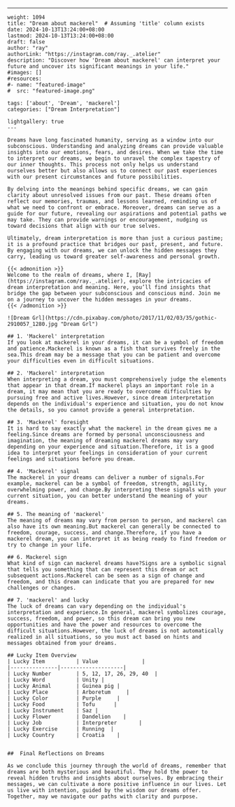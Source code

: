---
    weight: 1094
    title: "Dream about mackerel"  # Assuming 'title' column exists
    date: 2024-10-13T13:24:00+08:00
    lastmod: 2024-10-13T13:24:00+08:00
    draft: false
    author: "ray"
    authorLink: "https://instagram.com/ray._.atelier"
    description: "Discover how 'Dream about mackerel' can interpret your future and uncover its significant meanings in your life."
    #images: []
    #resources:
    #- name: "featured-image"
    #  src: "featured-image.png"
    
    tags: ['about', 'Dream', 'mackerel']
    categories: ["Dream Interpretation"]
    
    lightgallery: true
    ---
    
    Dreams have long fascinated humanity, serving as a window into our subconscious. Understanding and analyzing dreams can provide valuable insights into our emotions, fears, and desires. When we take the time to interpret our dreams, we begin to unravel the complex tapestry of our inner thoughts. This process not only helps us understand ourselves better but also allows us to connect our past experiences with our present circumstances and future possibilities.
    
    By delving into the meanings behind specific dreams, we can gain clarity about unresolved issues from our past. These dreams often reflect our memories, traumas, and lessons learned, reminding us of what we need to confront or embrace. Moreover, dreams can serve as a guide for our future, revealing our aspirations and potential paths we may take. They can provide warnings or encouragement, nudging us toward decisions that align with our true selves.
    
    Ultimately, dream interpretation is more than just a curious pastime; it is a profound practice that bridges our past, present, and future. By engaging with our dreams, we can unlock the hidden messages they carry, leading us toward greater self-awareness and personal growth.
    
    {{< admonition >}}
    Welcome to the realm of dreams, where I, [Ray](https://instagram.com/ray._.atelier), explore the intricacies of dream interpretation and meaning. Here, you’ll find insights that bridge the gap between your subconscious and conscious mind. Join me on a journey to uncover the hidden messages in your dreams.
    {{< /admonition >}}
    
    ![Dream Grl](https://cdn.pixabay.com/photo/2017/11/02/03/35/gothic-2910057_1280.jpg "Dream Grl")
    
    ## 1. 'Mackerel' interpretation
    If you look at mackerel in your dreams, it can be a symbol of freedom and patience.Mackerel is known as a fish that survives freely in the sea.This dream may be a message that you can be patient and overcome your difficulties even in difficult situations.
    
    ## 2. 'Mackerel' interpretation
    When interpreting a dream, you must comprehensively judge the elements that appear in that dream.If mackerel plays an important role in a dream, it may mean that you are ready to overcome difficulties by pursuing free and active lives.However, since dream interpretation depends on the individual's experience and situation, you do not know the details, so you cannot provide a general interpretation.
    
    ## 3. 'Mackerel' foresight
    It is hard to say exactly what the mackerel in the dream gives me a feeling.Since dreams are formed by personal unconsciousness and imagination, the meaning of dreaming mackerel dreams may vary depending on your experience and situation.Therefore, it is a good idea to interpret your feelings in consideration of your current feelings and situations before you dream.
    
    ## 4. 'Mackerel' signal
    The mackerel in your dreams can deliver a number of signals.For example, mackerel can be a symbol of freedom, strength, agility, overwhelming power, and change.By interpreting these signals with your current situation, you can better understand the meaning of your dreams.
    
    ## 5. The meaning of 'mackerel'
    The meaning of dreams may vary from person to person, and mackerel can also have its own meaning.But mackerel can generally be connected to freedom, courage, success, and change.Therefore, if you have a mackerel dream, you can interpret it as being ready to find freedom or try to change in your life.
    
    ## 6. Mackerel sign
    What kind of sign can mackerel dreams have?Signs are a symbolic signal that tells you something that can represent this dream or act subsequent actions.Mackerel can be seen as a sign of change and freedom, and this dream can indicate that you are prepared for new challenges or changes.
    
    ## 7. 'mackerel' and lucky
    The luck of dreams can vary depending on the individual's interpretation and experience.In general, mackerel symbolizes courage, success, freedom, and power, so this dream can bring you new opportunities and have the power and resources to overcome the difficult situations.However, the luck of dreams is not automatically realized in all situations, so you must act based on hints and messages obtained from your dreams.
    
    ## Lucky Item Overview
    | Lucky Item          | Value              |
    |---------------|--------------------|
    | Lucky Number        | 5, 12, 17, 26, 29, 40  |
    | Lucky Word          | Unity |
    | Lucky Animal        | Guinea pig |
    | Lucky Place         | Arboretum     |
    | Lucky Color         | Purple     |
    | Lucky Food          | Tofu      |
    | Lucky Instrument    | Saz |
    | Lucky Flower        | Dandelion    |
    | Lucky Job           | Interpreter       |
    | Lucky Exercise      | Running  |
    | Lucky Country       | Croatia    |
    
    
    ##  Final Reflections on Dreams
    
    As we conclude this journey through the world of dreams, remember that dreams are both mysterious and beautiful. They hold the power to reveal hidden truths and insights about ourselves. By embracing their messages, we can cultivate a more positive influence in our lives. Let us live with intention, guided by the wisdom our dreams offer. Together, may we navigate our paths with clarity and purpose.
    